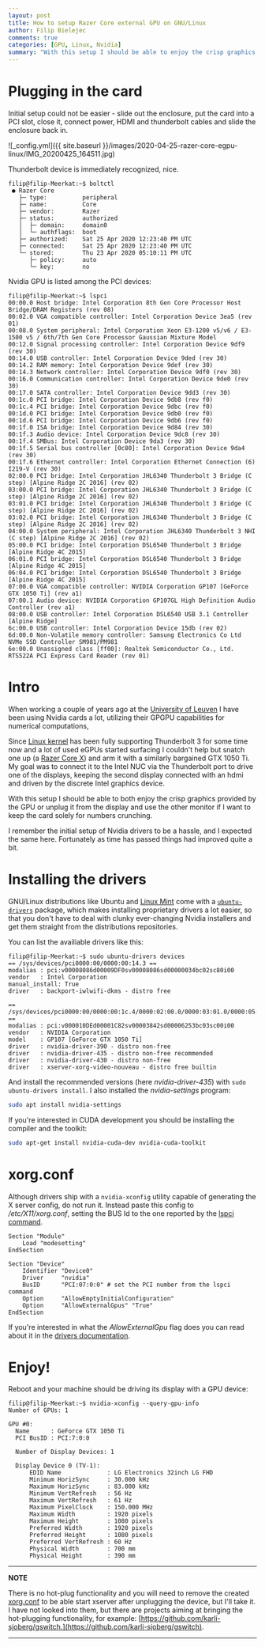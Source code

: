 ```yaml
---
layout: post
title: How to setup Razer Core external GPU on GNU/Linux
author: Filip Bielejec
comments: true
categories: [GPU, Linux, Nvidia]
summary: "With this setup I should be able to enjoy the crisp graphics provided by the GPU"
---
```


# <a name="plugging"/> Plugging in the card

Initial setup could not be easier - slide out the enclosure, put the card into a PCI slot, close it, connect power, HDMI and thunderbolt cables and slide the enclosure back in.

![_config.yml]({{ site.baseurl }}/images/2020-04-25-razer-core-egpu-linux/IMG_20200425_164511.jpg)

Thunderbolt device is immediately recognized, nice.

```shell
filip@filip-Meerkat:~$ boltctl
 ● Razer Core
   ├─ type:          peripheral
   ├─ name:          Core
   ├─ vendor:        Razer
   ├─ status:        authorized
   │  ├─ domain:     domain0
   │  └─ authflags:  boot
   ├─ authorized:    Sat 25 Apr 2020 12:23:40 PM UTC
   ├─ connected:     Sat 25 Apr 2020 12:23:40 PM UTC
   └─ stored:        Thu 23 Apr 2020 05:10:11 PM UTC
      ├─ policy:     auto
      └─ key:        no
```

Nvidia GPU is listed among the PCI devices:

```shell
filip@filip-Meerkat:~$ lspci
00:00.0 Host bridge: Intel Corporation 8th Gen Core Processor Host Bridge/DRAM Registers (rev 08)
00:02.0 VGA compatible controller: Intel Corporation Device 3ea5 (rev 01)
00:08.0 System peripheral: Intel Corporation Xeon E3-1200 v5/v6 / E3-1500 v5 / 6th/7th Gen Core Processor Gaussian Mixture Model
00:12.0 Signal processing controller: Intel Corporation Device 9df9 (rev 30)
00:14.0 USB controller: Intel Corporation Device 9ded (rev 30)
00:14.2 RAM memory: Intel Corporation Device 9def (rev 30)
00:14.3 Network controller: Intel Corporation Device 9df0 (rev 30)
00:16.0 Communication controller: Intel Corporation Device 9de0 (rev 30)
00:17.0 SATA controller: Intel Corporation Device 9dd3 (rev 30)
00:1c.0 PCI bridge: Intel Corporation Device 9db8 (rev f0)
00:1c.4 PCI bridge: Intel Corporation Device 9dbc (rev f0)
00:1d.0 PCI bridge: Intel Corporation Device 9db0 (rev f0)
00:1d.6 PCI bridge: Intel Corporation Device 9db6 (rev f0)
00:1f.0 ISA bridge: Intel Corporation Device 9d84 (rev 30)
00:1f.3 Audio device: Intel Corporation Device 9dc8 (rev 30)
00:1f.4 SMBus: Intel Corporation Device 9da3 (rev 30)
00:1f.5 Serial bus controller [0c80]: Intel Corporation Device 9da4 (rev 30)
00:1f.6 Ethernet controller: Intel Corporation Ethernet Connection (6) I219-V (rev 30)
02:00.0 PCI bridge: Intel Corporation JHL6340 Thunderbolt 3 Bridge (C step) [Alpine Ridge 2C 2016] (rev 02)
03:00.0 PCI bridge: Intel Corporation JHL6340 Thunderbolt 3 Bridge (C step) [Alpine Ridge 2C 2016] (rev 02)
03:01.0 PCI bridge: Intel Corporation JHL6340 Thunderbolt 3 Bridge (C step) [Alpine Ridge 2C 2016] (rev 02)
03:02.0 PCI bridge: Intel Corporation JHL6340 Thunderbolt 3 Bridge (C step) [Alpine Ridge 2C 2016] (rev 02)
04:00.0 System peripheral: Intel Corporation JHL6340 Thunderbolt 3 NHI (C step) [Alpine Ridge 2C 2016] (rev 02)
05:00.0 PCI bridge: Intel Corporation DSL6540 Thunderbolt 3 Bridge [Alpine Ridge 4C 2015]
06:01.0 PCI bridge: Intel Corporation DSL6540 Thunderbolt 3 Bridge [Alpine Ridge 4C 2015]
06:04.0 PCI bridge: Intel Corporation DSL6540 Thunderbolt 3 Bridge [Alpine Ridge 4C 2015]
07:00.0 VGA compatible controller: NVIDIA Corporation GP107 [GeForce GTX 1050 Ti] (rev a1)
07:00.1 Audio device: NVIDIA Corporation GP107GL High Definition Audio Controller (rev a1)
08:00.0 USB controller: Intel Corporation DSL6540 USB 3.1 Controller [Alpine Ridge]
6c:00.0 USB controller: Intel Corporation Device 15db (rev 02)
6d:00.0 Non-Volatile memory controller: Samsung Electronics Co Ltd NVMe SSD Controller SM981/PM981
6e:00.0 Unassigned class [ff00]: Realtek Semiconductor Co., Ltd. RTS522A PCI Express Card Reader (rev 01)
```

# <a name="intro"/> Intro

When working a couple of years ago at the [University of Leuven](https://www.kuleuven.be/kuleuven/) I have been using Nvidia cards a lot, utilizing their GPGPU capabilities for numerical computations,

Since [Linux kernel](https://www.kernel.org/doc/html/v4.13/admin-guide/thunderbolt.html) has been fully supporting Thunderbolt 3 for some time now and a lot of used eGPUs started surfacing I couldn't help but snatch one up (a [Razer Core X](https://www.razer.com/eu-en/gaming-laptops/razer-core-x)) and arm it with a similarly bargained GTX 1050 Ti.
My goal was to connect it to the Intel NUC via the Thunderbolt port to drive one of the displays, keeping the second display connected with an hdmi and driven by the discrete Intel graphics device.

With this setup I should be able to both enjoy the crisp graphics provided by the GPU or unplug it from the display and use the other monitor if I want to keep the card solely for numbers crunching.

I remember the initial setup of Nvidia drivers to be a hassle, and I expected the same here.
Fortunately as time has passed things had improved quite a bit.

# <a name="drivers"/> Installing the drivers

GNU/Linux distributions like Ubuntu and [Linux Mint](https://www.linuxmint.com/) come with a [`ubuntu-drivers`](https://launchpad.net/ubuntu/+source/ubuntu-drivers-common) package, which makes installing proprietary drivers a lot easier, so that you don't have to deal with clunky ever-changing Nvidia installers and get them straight from the distributions repositories.

You can list the availiable drivers like this:

```shell
filip@filip-Meerkat:~$ sudo ubuntu-drivers devices
== /sys/devices/pci0000:00/0000:00:14.3 ==
modalias : pci:v00008086d00009DF0sv00008086sd00000034bc02sc80i00
vendor   : Intel Corporation
manual_install: True
driver   : backport-iwlwifi-dkms - distro free

== /sys/devices/pci0000:00/0000:00:1c.4/0000:02:00.0/0000:03:01.0/0000:05:00.0/0000:06:01.0/0000:07:00.0 ==
modalias : pci:v000010DEd00001C82sv00003842sd00006253bc03sc00i00
vendor   : NVIDIA Corporation
model    : GP107 [GeForce GTX 1050 Ti]
driver   : nvidia-driver-390 - distro non-free
driver   : nvidia-driver-435 - distro non-free recommended
driver   : nvidia-driver-430 - distro non-free
driver   : xserver-xorg-video-nouveau - distro free builtin
```

And install the recommended versions (here *nvidia-driver-435*) with `sudo ubuntu-drivers install`.
I also installed the *nvidia-settings* program:

```bash
sudo apt install nvidia-settings
```

If you're interested in CUDA development you should be installing the compiler and the toolkit:

```bash
sudo apt-get install nvidia-cuda-dev nvidia-cuda-toolkit
```

# <a name="xorg"/> xorg.conf

Although drivers ship with a `nvidia-xconfig` utility capable of generating the X server config, do not run it.
Instead paste this config to */etc/X11/xorg.conf*, setting the BUS Id to the one reported by the [lspci command](#plugging).

```
Section "Module"
    Load "modesetting"
EndSection

Section "Device"
    Identifier "Device0"
    Driver     "nvidia"
    BusID      "PCI:07:0:0" # set the PCI number from the lspci command
    Option     "AllowEmptyInitialConfiguration"
    Option     "AllowExternalGpus" "True"
EndSection
```

If you're interested in what the *AllowExternalGpu* flag does you can read about it in the [drivers documentation](https://download.nvidia.com/XFree86/Linux-x86_64/435.21/README/xconfigoptions.html#AllowExternalGpus).

# <a name="enjoy"/> Enjoy!

Reboot and your machine should be driving its display with a GPU device:

```
filip@filip-Meerkat:~$ nvidia-xconfig --query-gpu-info
Number of GPUs: 1

GPU #0:
  Name      : GeForce GTX 1050 Ti
  PCI BusID : PCI:7:0:0

  Number of Display Devices: 1

  Display Device 0 (TV-1):
      EDID Name             : LG Electronics 32inch LG FHD
      Minimum HorizSync     : 30.000 kHz
      Maximum HorizSync     : 83.000 kHz
      Minimum VertRefresh   : 56 Hz
      Maximum VertRefresh   : 61 Hz
      Maximum PixelClock    : 150.000 MHz
      Maximum Width         : 1920 pixels
      Maximum Height        : 1080 pixels
      Preferred Width       : 1920 pixels
      Preferred Height      : 1080 pixels
      Preferred VertRefresh : 60 Hz
      Physical Width        : 700 mm
      Physical Height       : 390 mm
```

---
**NOTE**

There is no hot-plug functionality and you will need to remove the created [xorg.conf](#xorg.conf) to be able start xserver after unplugging the device, but I'll take it.
I have not looked into them, but there are projects aiming at bringing the hot-plugging functionality, for example: [https://github.com/karli-sjoberg/gswitch.](https://github.com/karli-sjoberg/gswitch).

---
